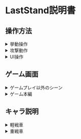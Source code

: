 # LastStand説明書  
  
## 操作方法  
  
 <details> <summary> 挙動操作</summary> 

  + W 前進  
  + S 後進  
  + D 右旋回  
  + A 左旋回  
  + J 砲塔右旋回  
  + L 砲塔左旋回  
  </details>
    
<details> <summary> 攻撃動作</summary>  

  + 右クリック エイム  
  + 右クリック中左クリック 攻撃  
  + R 命中率100%  
  + F 砲塔照準  
  </details>
    
<details> <summary> UI操作</summary>  

  + Enter ターンエンドボタン出現  
  + Space 戦車切替ボタン出現  
  + Q レーダー出現  
  + P ポーズ画面  
  </details>  
  
## ゲーム画面  
  
<details> <summary> ゲームプレイ以外のシーン</summary>  
  
  ![スクリーンショット (28)](https://user-images.githubusercontent.com/57029371/123481237-6c67f200-d63e-11eb-90bb-2f0e7834656b.png)  
  ゲームプレイシーン以外では基本的にエンターキーかボタンクリックで操作を行います。  
  </details>  
    
<details> <summary> ゲーム本編</summary>  
  
  ![スクリーンショット (30)](https://user-images.githubusercontent.com/57029371/123481336-899cc080-d63e-11eb-90dc-0346c619fda3.png)  
    
  画面下部にある緑色のバーがHPゲージで敵から攻撃を受けると減少します。  
  黄色のバーは行動ゲージです。操作キャラが移動するごとに値は減少していき、赤一色になると移動できなくなります。  
  右上の「MOVE」と書かれている横にある値は残りアクション回数で攻撃、特殊コマンドを行うと減少し、0になればアクションコマンドに対応した挙動が出来なくなります。  
    
  ![スクリーンショット (31)](https://user-images.githubusercontent.com/57029371/123481338-8a355700-d63e-11eb-80e3-bb53e5f210ed.png)  
  
  敵戦車は操作キャラの索敵範囲に存在しない限り可視化しません。その場合、Qキーを押すことでレーダーを出現させることが出来ます。
  
  ![レーダ](https://user-images.githubusercontent.com/57029371/123483112-36783d00-d641-11eb-9bbd-1d8bf8e991d7.png)  
  
  レーダーの点滅速度が遅いほど敵から遠ざかり、点滅が速いほど敵に近づいているという事が分かり敵発見の強力なサポートになります。  
  
  ![スクリーンショット (32)](https://user-images.githubusercontent.com/57029371/123481339-8a355700-d63e-11eb-8de4-ed16ca416f0e.png)  
  
  敵が索敵範囲に入ると発見音が鳴り敵が出現します。  
  
  ![スクリーンショット (33)](https://user-images.githubusercontent.com/57029371/123481340-8acded80-d63e-11eb-9329-33a4324e0d10.png)

  右クリックを押すことでエイムモードに移行しこの様な画面に変化します。このモード中は一部のUI表示の制限、砲塔旋回速度の低下のデメリットが生じます。
  
  ![スクリーンショット (34)](https://user-images.githubusercontent.com/57029371/123481326-87d2fd00-d63e-11eb-808a-05f28afb1a23.png)

  画面右上にある2つのマークは砲塔自動照準、必中コマンドがアクティブ化した事を表しています。  
  エイム中に特殊コマンドFキーとRキーを押すとアクション回数を消費し、砲塔自動照準と攻撃時の命中率が100%になり、攻撃力が2倍になります。また、どちらか一方のキーを押してキャラのアクション回数を節約する事も可能です。  
  
  ![スクリーンショット (35)](https://user-images.githubusercontent.com/57029371/123481330-886b9380-d63e-11eb-8aa3-9c181a868234.png)  
  
  キャラにはそれぞれ攻撃回数が決められており、決められた以上の攻撃を行おうとするとこのような警告文が表示されます。アクション回数が無い状態で特殊コマンドをアクティブ化しようとした場合は別の警告文が表示されます。  
  
  ![スクリーンショット (36)](https://user-images.githubusercontent.com/57029371/123481331-89042a00-d63e-11eb-9288-7e8f4c940917.png)

  spaceを押すことでキャラを切り替えるためのUIが表示されます。切り替えるキャラが存在する場合に限りこのボタンを選択する事が可能です。  
  
  ![スクリーンショット (37)](https://user-images.githubusercontent.com/57029371/123481334-89042a00-d63e-11eb-8dba-6c03886b080a.png)

  このようにキャラが切り替わります。  
  
  ![スクリーンショット (38)](https://user-images.githubusercontent.com/57029371/123481335-899cc080-d63e-11eb-85d7-fe9005bcad01.png)

  Enterキーを押すことでターンエンドを行う事のUIが出現し、敵陣営のターンに切り替わります。
  </details>
  
## キャラ説明  
  
  <details> <summary>軽戦車</summary>  
  
  ![軽戦車](https://user-images.githubusercontent.com/57029371/123485838-e5b71300-d645-11eb-869f-4224903b03f7.png)  
  
  素早い移動速度と広範囲の索敵能力、攻撃回数が多い反面HPが低い戦車。主に敵を探すスポッターとして活躍する
  </details>  
  
  <details> <summary>重戦車</summary>  
  
  ![重戦車](https://user-images.githubusercontent.com/57029371/123485841-e6e84000-d645-11eb-8a42-ff7988d10e69.png)
  
  強力な攻撃力と高いHPを誇る戦車。反面移動可能範囲が狭い為、軽戦車と連携する事で活躍できる。
